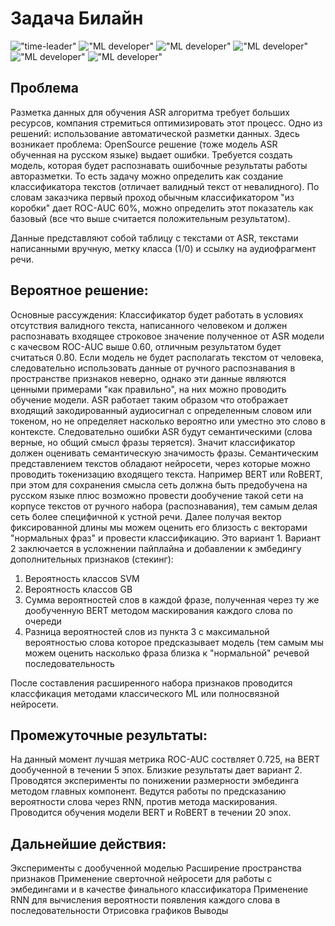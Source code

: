 # Задача Билайн
!["time-leader"](https://img.shields.io/badge/time_leader-%D0%90%D0%BD%D0%B4%D1%80%D0%B5%D0%B9%20%D0%9A%D1%85%D0%B0%D0%BB%D0%BE%D0%B2-blue
)
!["ML developer"](https://img.shields.io/badge/ML%20%D0%A0%D0%B0%D0%B7%D1%80%D0%B0%D0%B1%D0%BE%D1%82%D1%87%D0%B8%D0%BA-%D0%94%D0%BC%D0%B8%D1%82%D1%80%D0%B8%D0%B9%20%D0%93%D0%BE%D0%BB%D0%BE%D0%B2%D0%B0%D1%87%D0%B5%D0%B2-orange
)
!["ML developer"](https://img.shields.io/badge/ML%20%D0%A0%D0%B0%D0%B7%D1%80%D0%B0%D0%B1%D0%BE%D1%82%D1%87%D0%B8%D0%BA-%D0%98%D0%BB%D1%8C%D1%8F%20%D0%91%D0%B5%D1%86%D1%83%D0%BA%D0%B5%D0%BB%D0%B8-pink
)
!["ML developer"](https://img.shields.io/badge/ML_%D0%A0%D0%B0%D0%B7%D1%80%D0%B0%D0%B1%D0%BE%D1%82%D1%87%D0%B8%D0%BA-%D0%98%D0%BB%D1%8C%D1%8F%20%D0%A1%D1%82%D0%BE%D1%80%D0%BE%D0%B6%D0%B5%D0%B2-yellow
)
!["ML developer"](https://img.shields.io/badge/ML%20%D0%A0%D0%B0%D0%B7%D1%80%D0%B0%D0%B1%D0%BE%D1%82%D1%87%D0%B8%D0%BA-%D0%A1%D0%B5%D0%BC%D1%91%D0%BD%20%D0%A8%D1%83%D0%BB%D1%8C%D0%B3%D0%B0-hex
)
!["ML developer"](https://img.shields.io/badge/ML%20%D0%A0%D0%B0%D0%B7%D1%80%D0%B0%D0%B1%D0%BE%D1%82%D1%87%D0%B8%D0%BA-%D0%98%D0%BB%D1%8C%D1%8F%20%D0%A1%D0%B5%D0%B4%D0%B5%D0%BB%D1%8C%D0%BD%D0%B8%D0%BA%D0%BE%D0%B2-red)

## Проблема
Разметка данных для обучения ASR алгоритма требует больших ресурсов, компания стремиться оптимизировать этот процесс. Одно из решений: использование автоматической разметки данных.
Здесь возникает проблема: OpenSource решение (тоже модель ASR обученная на русском языке) выдает ошибки.
Требуется создать модель, которая будет распознавать ошибочные результаты работы авторазметки. То есть задачу можно определить как создание классификатора текстов (отличает валидный текст от невалидного).
По словам заказчика первый проход обычным классификатором "из коробки" дает ROC-AUC 60%, можно определить этот показатель как базовый (все что выше считается положительным результатом).

Данные представляют собой таблицу с текстами от ASR, текстами написанными вручную, метку класса (1/0) и ссылку на аудиофрагмент речи.

## Вероятное решение: 
Основные рассуждения:
Классификатор будет работать в условиях отсутствия валидного текста, написанного человеком и должен распознавать входящее строковое значение полученное от ASR модели с качесвом ROC-AUC выше 0.60, отличным результатом будет считаться 0.80.
Если модель не будет располагать текстом от человека, следовательно использовать данные от ручного распознавания в пространстве признаков неверно, однако эти данные являются ценными примерами "как правильно", на них можно проводить обучение модели.
ASR работает таким образом что отображает входящий закодированный аудиосигнал с определенным словом или токеном, но не определяет насколько вероятно или уместно это слово в контексте. Следовательно ошибки ASR будут семантическими (слова верные, но общий смысл фразы теряется). Значит классификатор должен оценивать семантическую значимость фразы. 
Семантическим представлением текстов обладают нейросети, через которые можно проводить токенизацию входящего текста. Например BERT или RoBERT, при этом для сохранения смысла сеть должна быть предобучена на русском языке плюс возможно провести дообучение такой сети на корпусе текстов от ручного набора (распознавания), тем самым делая сеть более специфичной к устной речи.
Далее получая вектор фиксированной длины мы можем оценить его близость с векторами "нормальных фраз" и провести классификацию. Это вариант 1.
Вариант 2 заключается в усложнении пайплайна и добавлении к эмбедингу дополнительных признаков (стекинг):
1) Вероятность классов SVM
2) Вероятность классов GB
3) Сумма вероятностей слов в каждой фразе, полученная через ту же дообученную BERT методом маскирования каждого слова по очереди
4) Разница вероятностей слов из пункта 3 с максимальной вероятностью слова которое предсказывает модель (тем самым мы можем оценить насколько фраза близка к "нормальной" речевой последовательность

После составления расширенного набора признаков проводится классфикация методами классического ML или полносвязной нейросети.
  

## Промежуточные результаты:
На данный момент лучшая метрика ROC-AUC соствляет 0.725, на BERT дообученной в течении 5 эпох. Близкие результаты дает вариант 2.
Проводятся эксперименты по понижении размерности эмбединга методом главных компонент.
Ведутся работы по предсказанию вероятности слова через RNN, против метода маскирования.
Проводится обучения модели BERT и RoBERT в течении 20 эпох.

## Дальнейшие действия:
Эксперименты с дообученной моделью
Расширение пространства признаков
Применение сверточной нейросети для работы с эмбедингами и в качестве финального классификатора
Применение RNN для вычисления вероятности появления каждого слова в последовательности
Отрисовка графиков
Выводы


